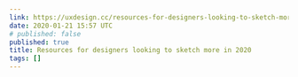 ```yaml
---
link: https://uxdesign.cc/resources-for-designers-looking-to-sketch-more-in-2020-8efd11a0ca8
date: 2020-01-21 15:57 UTC
# published: false
published: true
title: Resources for designers looking to sketch more in 2020
tags: []
---
```



